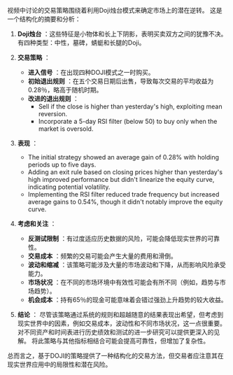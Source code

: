 视频中讨论的交易策略围绕着利用Doji烛台模式来确定市场上的潜在逆转。 这是一个结构化的摘要和分析：

1. **Doji烛台** ：这些特征是小物体和长上下阴影，表明买卖双方之间的犹豫不决。 有四种类型：中性，墓碑，蜻蜓和长腿的Doji。

2. **交易策略** ：
   - **进入信号** ：在出现四种DOJI模式之一时购买。
   - **初始退出规则** ：在五个交易日期后出售，导致每次交易的平均收益为0.28％，略高于随机时期。
   - **改进的退出规则** ：
     - Sell if the close is higher than yesterday's high, exploiting mean reversion.
     - Incorporate a 5-day RSI filter (below 50) to buy only when the market is oversold.

3. **表现** ：
   - The initial strategy showed an average gain of 0.28% with holding periods up to five days.
   - Adding an exit rule based on closing prices higher than yesterday's high improved performance but didn't linearize the equity curve, indicating potential volatility.
   - Implementing the RSI filter reduced trade frequency but increased average gains to 0.54%, though it didn't notably improve the equity curve.

4. **考虑和关注** ：
   - **反测试限制** ：有过度适应历史数据的风险，可能会降低现实世界的可靠性。
   - **交易成本** ：频繁的交易可能会产生大量的费用和滑倒。
   - **波动和缩减** ：该策略可能涉及大量的市场波动和下降，从而影响风险承受能力。
   - **市场状况** ：在不同的市场环境中有效性可能会有所不同（例如，趋势与市场趋势）。
   - **机会成本** ：持有65％的现金可能意味着会错过强劲上升趋势的较大收益。

5. **结论** ：
尽管该策略通过系统的规则和超越随意的结果表现出希望，但考虑到现实世界中的因素，例如交易成本，波动性和不同市场状况，这一点很重要。 对不同资产和时间表进行历史绩效和测试的进一步研究可以提供更深入的见解。 将此策略与其他指标相结合可能会提高可靠性，但增加了复杂性。

总而言之，基于DOJI的策略提供了一种结构化的交易方法，但交易者应注意其在现实世界应用中的局限性和潜在风险。